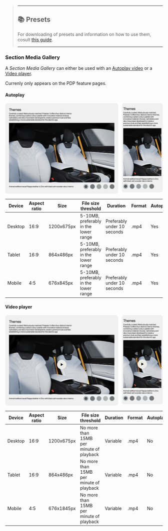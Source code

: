 > ---
> 
> ## 📚 Presets
> 
> For downloading of presets and information on how to use them, cosult [this guide](/docs/guides/presets/README.md).
> 
> ---

### Section Media Gallery

A *Section Media Gallery* can either be used with an [Autoplay video](#autoplay-video) or a [Video player](#video-player).

Currenly only appears on the PDP feature pages.

#### Autoplay

![Section Media Gallery - Autoplay video](section-media-gallery-autoplay.png)

<!--
SectionMediaGallery
Storybook: http://localhost:6006/?path=/story/organisms-sectionmediagallery--default-story
-->

| Device  | Aspect ratio | Size        | File size threshold                   | Duration                    | Format | Autoplay | Audio |
| ------- | ------------ | ----------- | ------------------------------------- | --------------------------- | ------ | -------- | ----- |
| Desktop | 16:9         | 1200x675px  | 5-10MB, preferably in the lower range | Preferably under 10 seconds | .mp4   | Yes      | No    |
| Tablet  | 16:9         | 864x486px   | 5-10MB, preferably in the lower range | Preferably under 10 seconds | .mp4   | Yes      | No    |
| Mobile  | 4:5          | 676x845px   | 5-10MB, preferably in the lower range | Preferably under 10 seconds | .mp4   | Yes      | No    |

#### Video player

![Section Media Gallery - Video player](section-media-gallery-video.png)

| Device  | Aspect ratio | Size        | File size threshold                      | Duration | Format | Autoplay | Audio    |
| ------- | ------------ | ----------- | ---------------------------------------- | -------- | ------ | -------- | -------- |
| Desktop | 16:9         | 1200x675px  | No more than 15MB per minute of playback | Variable | .mp4   | No       | Optional |
| Tablet  | 16:9         | 864x486px   | No more than 15MB per minute of playback | Variable | .mp4   | No       | Optional |
| Mobile  | 4:5          | 676x1845px  | No more than 15MB per minute of playback | Variable | .mp4   | No       | Optional |
